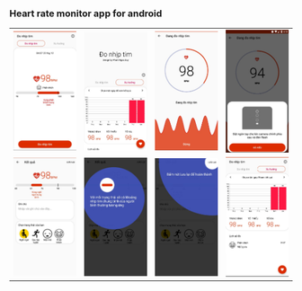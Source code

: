 
### Heart rate monitor app for android

<table>
  <tr>
    <td><img src="/images/home_frag.jpg"></td>
    <td><img src="/images/home_frag_extended.jpg"></td>
    <td><img src="/images/measuring.jpg"></td>
    <td><img src="/images/measuring_tutorial.jpg"></td>
  </tr>
   <tr>
    <td><img src="/images/result.jpg"></td>
    <td><img src="/images/result_tutorial.jpg"></td>
    <td><img src="/images/result_tutorial_save.jpg"></td>
    <td><img src="/images/trend_frag.jpg"></td>
  </tr>
</table>
